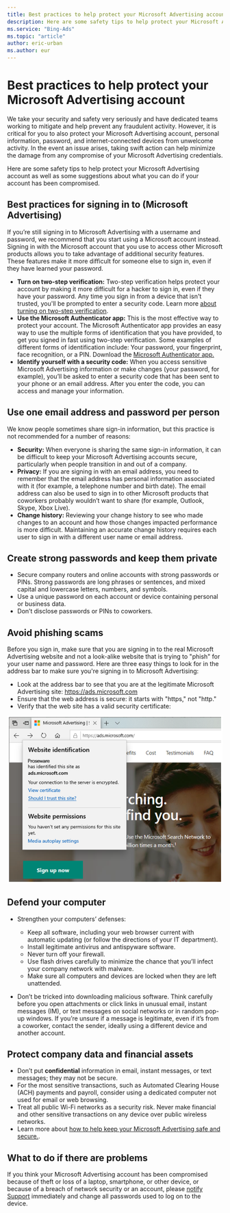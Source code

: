 ```yaml
---
title: Best practices to help protect your Microsoft Advertising account
description: Here are some safety tips to help protect your Microsoft Advertising account as well as some suggestions about what you can do if your account has been compromised.
ms.service: "Bing-Ads"
ms.topic: "article"
author: eric-urban
ms.author: eur
---
```


# Best practices to help protect your Microsoft Advertising account

We take your security and safety very seriously and have dedicated teams working to mitigate and help prevent any fraudulent activity. However, it is critical for you to also protect your Microsoft Advertising account, personal information, password, and internet-connected devices from unwelcome activity. In the event an issue arises, taking swift action can help minimize the damage from any compromise of your Microsoft Advertising credentials.

Here are some safety tips to help protect your Microsoft Advertising account as well as some suggestions about what you can do if your account has been compromised.

## Best practices for signing in to (Microsoft Advertising)
If you’re still signing in to Microsoft Advertising with a username and password, we recommend that you start using a Microsoft account instead. Signing in with the Microsoft account that you use to access other Microsoft products allows you to take advantage of additional security features. These features make it more difficult for someone else to sign in, even if they have learned your password.

- **Turn on two-step verification:** Two-step verification helps protect your account by making it more difficult for a hacker to sign in, even if they have your password. Any time you sign in from a device that isn't trusted, you'll be prompted to enter a security code.  Learn more [about turning on two-step verification](https://go.microsoft.com/fwlink?LinkId=398313).
- **Use the Microsoft Authenticator app:** This is the most effective way to protect your account. The Microsoft Authenticator app provides an easy way to use the multiple forms of identification that you have provided, to get you signed in fast using two-step verification. Some examples of different forms of identification include: Your password, your fingerprint, face recognition, or a PIN. Download the [Microsoft Authenticator app.](https://go.microsoft.com/fwlink/?linkid=2114126)
- **Identify yourself with a security code:** When you access sensitive Microsoft Advertising information or make changes (your password, for example), you’ll be asked to enter a security code that has been sent to your phone or an email address. After you enter the code, you can access and manage your information.

## Use one email address and password per person
We know people sometimes share sign-in information, but this practice is not recommended for a number of reasons:

- **Security:** When everyone is sharing the same sign-in information, it can be difficult to keep your Microsoft Advertising accounts secure, particularly  when people transition in and out of a company.
- **Privacy:** If you are signing in with an email address, you need to remember that the email address has personal information associated with it (for example, a telephone number and birth date). The email address can also be used to sign in to other Microsoft products that coworkers probably wouldn’t want to share (for example, Outlook, Skype, Xbox Live).
- **Change history:** Reviewing your change history to see who made changes to an account and how those changes impacted performance is more difficult. Maintaining an accurate change history requires each user to sign in with a different user name or email address.

## Create strong passwords and keep them private
- Secure company routers and online accounts with strong passwords or PINs. Strong passwords are long phrases or sentences, and mixed capital and lowercase letters, numbers, and symbols.
- Use a unique password on each account or device containing personal or business data.
- Don’t disclose passwords or PINs to coworkers.

## Avoid phishing scams
Before you sign in, make sure that you are signing in to the real Microsoft Advertising website and not a look-alike website that is trying to "phish" for your user name and password. Here are three easy things to look for in the address bar to make sure you're signing in to Microsoft Advertising:

- Look at the address bar to see that you are at the legitimate Microsoft Advertising site: https://ads.microsoft.com
- Ensure that the web address is secure: it starts with "https," not "http."
- Verify that the web site has a valid security certificate:

![Example of a valid security "root" certificate verification](../images/BA_Screencap_Certificate.png)
## Defend your computer
- Strengthen your computers’ defenses:
  - Keep all software, including your web browser current with automatic updating (or follow the directions of your IT department).
  - Install legitimate antivirus and antispyware software.
  - Never turn off your firewall.
  - Use flash drives carefully to minimize the chance that you’ll infect your company network with malware.
  - Make sure all computers and devices are locked when they are left unattended.

- Don’t be tricked into downloading malicious software. Think carefully before you open attachments or click links in unusual email, instant messages (IM), or text messages on social networks or in random pop-up windows. If you’re unsure if a message is legitimate, even if it’s from a coworker, contact the sender, ideally using a different device and another account.

## Protect company data and financial assets
- Don’t put **confidential** information in email, instant messages, or text messages; they may not be secure.
- For the most sensitive transactions, such as Automated Clearing House (ACH) payments and payroll, consider using a dedicated computer not used for email or web browsing.
- Treat all public Wi-Fi networks as a security risk. Never make financial and other sensitive transactions on any device over public wireless networks.
- Learn more about [how to help keep your Microsoft Advertising safe and secure.](https://go.microsoft.com/fwlink/?linkid=2113247).

## What to do if there are problems

If you think your Microsoft Advertising account has been compromised because of theft or loss of a laptop, smartphone, or other device, or because of a breach of network security or an account, please [notify Support](https://go.microsoft.com/fwlink?LinkId=398371) immediately and change all passwords used to log on to the device.


